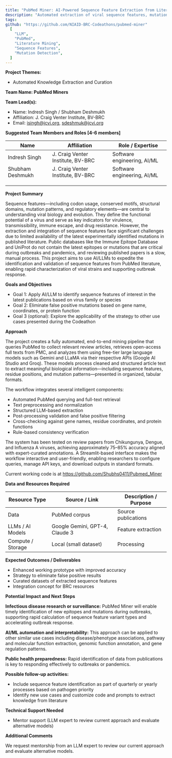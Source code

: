 ```yaml
---
title: "PubMed Miner: AI-Powered Sequence Feature Extraction from Literature"
description: "Automated extraction of viral sequence features, mutations, and epitopes from PubMed literature using LLMs to accelerate outbreak response and genomic analysis"
tags:
github: "https://github.com/NIAID-BRC-Codeathons/pubmed-miner"
  [
    "LLM",
    "PubMed",
    "Literature Mining",
    "Sequence Features",
    "Mutation Detection",
  ]
---
```


**Project Themes:**

- Automated Knowledge Extraction and Curation

**Team Name: PubMed Miners**

**Team Lead(s):**

- Name: Indresh Singh / Shubham Deshmukh
- Affiliation: J. Craig Venter Institute, BV-BRC
- Email: isingh@jcvi.org, sdeshmuk@jcvi.org

**Suggested Team Members and Roles \[4-6 members\]**

| Name             | Affiliation                       | Role / Expertise            |
| ---------------- | --------------------------------- | --------------------------- |
| Indresh Singh    | J. Craig Venter Institute, BV-BRC | Software engineering, AI/ML |
| Shubham Deshmukh | J. Craig Venter Institute, BV-BRC | Software engineering, AI/ML |
|                  |                                   |                             |
|                  |                                   |                             |
|                  |                                   |                             |

**Project Summary**

Sequence features—including codon usage, conserved motifs, structural domains, mutation patterns, and regulatory elements—are central to understanding viral biology and evolution. They define the functional potential of a virus and serve as key indicators for virulence, transmissibility, immune escape, and drug resistance. However, the extraction and integration of sequence features face significant challenges due to limited availability of the latest experimentally identified mutations in published literature. Public databases like the Immune Epitope Database and UniProt do not contain the latest epitopes or mutations that are critical during outbreaks and pandemics, and reviewing published papers is a slow, manual process. This project aims to use AI/LLMs to expedite the identification and validation of sequence features from PubMed literature, enabling rapid characterization of viral strains and supporting outbreak response.

**Goals and Objectives**

- Goal 1: Apply AI/LLM to identify sequence features of interest in the latest publications based on virus family or species
- Goal 2: Eliminate false positive mutations based on gene name, coordinates, or protein function
- Goal 3 (optional): Explore the applicability of the strategy to other use cases presented during the Codeathon

**Approach**

The project creates a fully automated, end-to-end mining pipeline that queries PubMed to collect relevant review articles, retrieves open-access full texts from PMC, and analyzes them using free-tier large language models such as Gemini and LLaMA via their respective APIs (Google AI Studio and Groq). These models process cleaned and structured article text to extract meaningful biological information—including sequence features, residue positions, and mutation patterns—presented in organized, tabular formats.

The workflow integrates several intelligent components:

- Automated PubMed querying and full-text retrieval
- Text preprocessing and normalization
- Structured LLM-based extraction
- Post-processing validation and false positive filtering
- Cross-checking against gene names, residue coordinates, and protein functions
- Rule-based consistency verification

The system has been tested on review papers from Chikungunya, Dengue, and Influenza A viruses, achieving approximately 75–85% accuracy aligned with expert-curated annotations. A Streamlit-based interface makes the workflow interactive and user-friendly, enabling researchers to configure queries, manage API keys, and download outputs in standard formats.

Current working code is at https://github.com/Shubhs0411/Pubmed_Miner

**Data and Resources Required**

| Resource Type     | Source / Link                  | Description / Purpose |
| ----------------- | ------------------------------ | --------------------- |
| Data              | PubMed corpus                  | Source publications   |
| LLMs / AI Models  | Google Gemini, GPT-4, Claude 3 | Feature extraction    |
| Compute / Storage | Local (small dataset)          | Processing            |

**Expected Outcomes / Deliverables**

- Enhanced working prototype with improved accuracy
- Strategy to eliminate false positive results
- Curated datasets of extracted sequence features
- Integration concept for BRC resources

**Potential Impact and Next Steps**

**Infectious disease research or surveillance:**
PubMed Miner will enable timely identification of new epitopes and mutations during outbreaks, supporting rapid calculation of sequence feature variant types and accelerating outbreak response.

**AI/ML automation and interpretability:**
This approach can be applied to other similar use cases including disease/phenotype associations, pathway and molecular function extraction, genomic function annotation, and gene regulation patterns.

**Public health preparedness:**
Rapid identification of data from publications is key to responding effectively to outbreaks or pandemics.

**Possible follow-up activities:**

- Include sequence feature identification as part of quarterly or yearly processes based on pathogen priority
- Identify new use cases and customize code and prompts to extract knowledge from literature

**Technical Support Needed**

- Mentor support (LLM expert to review current approach and evaluate alternative models)

**Additional Comments**

We request mentorship from an LLM expert to review our current approach and evaluate alternative models.

